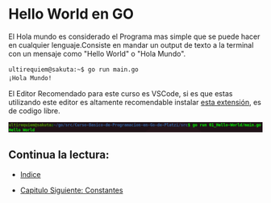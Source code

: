 # Hello World en GO
El Hola mundo es considerado el Programa mas simple que se puede hacer en cualquier lenguaje.Consiste en mandar un output de texto a la terminal con un mensaje como "Hello World" o "Hola Mundo".
```bash
ultirequiem@sakuta:~$ go run main.go
¡Hola Mundo!
```
El Editor Recomendado para este curso es VSCode, si es que estas utilizando este editor es altamente recomendable instalar [esta extensión](https://marketplace.visualstudio.com/items?itemName=golang.go), es de codigo libre.

<div align="center">
<a href="https://youtu.be/Afq6LN892cY"><img src="./../../img/01-min.png"/></a>
</div>


## Continua la lectura:

- [Indice](./../../README.md)                                                                 

- [Capitulo Siguiente: Constantes](./../02_Constantes)
